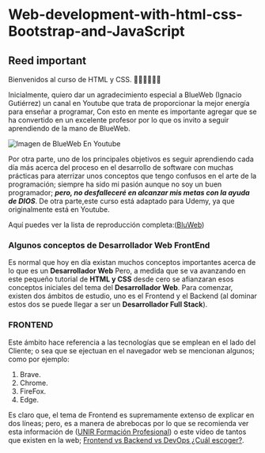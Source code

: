 # Web-development-with-html-css-Bootstrap-and-JavaScript

## Reed important

Bienvenidos al curso de HTML y CSS. 👏🏼👏🏼👏🏼

Inicialmente, quiero dar un agradecimiento especial a BlueWeb (Ignacio Gutiérrez) un canal en Youtube que trata de proporcionar la mejor energía para enseñar a programar, Con esto en mente es importante agregar que se ha convertido en un excelente profesor por lo que os invito a seguir aprendiendo de la mano de BlueWeb.

![Imagen de BlueWeb En Youtube](https://img-c.udemycdn.com/redactor/raw/article_lecture/2021-10-20_13-41-57-a5a82e05cf8783d3e3eeea5c2d97e94a.png)

Por otra parte, uno de los principales objetivos es seguir aprendiendo cada día más acerca del proceso en el desarrollo de software con muchas prácticas para aterrizar unos conceptos que tengo confusos en el arte de la programación; siempre ha sido mi pasión aunque no soy un buen programador; ***pero, no desfalleceré en alcanzar mis metas con la ayuda de DIOS***. De otra parte,este curso está adaptado para Udemy, ya que originalmente está en Youtube.

Aquí puedes ver la lista de reproducción completa:([BluWeb](https://www.youtube.com/watch?v=rr2H086z16s&list=PLPl81lqbj-4LKo66cEts5yC_AjOvqKptm))

### Algunos conceptos de Desarrollador Web FrontEnd

Es normal que hoy en día existan muchos conceptos importantes acerca de lo que es un **Desarrollador Web** Pero, a medida que se va avanzando en este pequeño tutorial de **HTML y CSS** desde cero se afianzaran esos conceptos iniciales del tema del **Desarrollador Web**. Para comenzar, existen dos ámbitos de estudio, uno es el Frontend y el Backend (al dominar estos dos se puede llegar a ser un **Desarrollador Full Stack**).

### FRONTEND

Este ámbito hace referencia a las tecnologías que se emplean en el lado del Cliente; o sea que se ejectuan en el navegador web se mencionan algunos; como por ejemplo:

1. Brave.
2. Chrome.
3. FireFox.
4. Edge.

Es claro que, el tema de Frontend es supremamente extenso de explicar en dos líneas; pero, es a manera de abrebocas por lo que se recomienda ver esta información de ([UNIR Formación Profesional](https://unirfp.unir.net/revista/ingenieria-y-tecnologia/front-end-developer/)) o este vídeo de tantos que existen en la web; [Frontend vs Backend vs DevOps ¿Cuál escoger?](https://www.youtube.com/watch?v=fBXjTu1bbcU).

